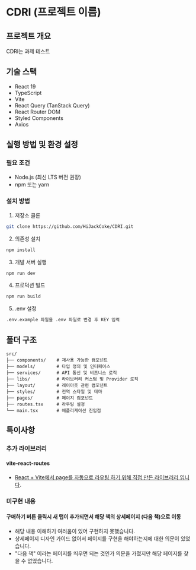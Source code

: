 # CDRI (프로젝트 이름)

## 프로젝트 개요

CDRI는 과제 테스트

## 기술 스택

- React 19
- TypeScript
- Vite
- React Query (TanStack Query)
- React Router DOM
- Styled Components
- Axios

## 실행 방법 및 환경 설정

### 필요 조건

- Node.js (최신 LTS 버전 권장)
- npm 또는 yarn

### 설치 방법

1. 저장소 클론

```bash
git clone https://github.com/HiJackCoke/CDRI.git
```

2. 의존성 설치

```bash
npm install
```

3. 개발 서버 실행

```bash
npm run dev
```

4. 프로덕션 빌드

```bash
npm run build
```

5. .env 설정

```bash
.env.example 파일을 .env 파일로 변경 후 KEY 입력
```

## 폴더 구조

```
src/
├── components/    # 재사용 가능한 컴포넌트
├── models/        # 타입 정의 및 인터페이스
├── services/      # API 통신 및 비즈니스 로직
├── libs/          # 라이브러리 커스텀 및 Provider 로직
├── layout/        # 레이아웃 관련 컴포넌트
├── styles/        # 전역 스타일 및 테마
├── pages/         # 페이지 컴포넌트
├── routes.tsx     # 라우팅 설정
└── main.tsx       # 애플리케이션 진입점
```

## 특이사항

### 추가 라이브러리

#### vite-react-routes

- [React + Vite에서 page를 자동으로 라우팅 하기 위해 직접 만든 라이브러리 입니다](https://www.npmjs.com/package/vite-react-routes).

### 미구현 내용

#### 구매하기 버튼 클릭시 새 탭이 추가되면서 해당 책의 상세페이지 (다음 책)으로 이동

- 해당 내용 이해하기 여러움이 있어 구현하지 못했습니다.
- 상세페이지 디자인 가이드 없어서 페이지를 구현을 해야하는지에 대한 의문이 있었습니다.
- "다음 책" 이라는 페이지를 띄우면 되는 것인가 의문을 가졌지만 해당 페이지를 찾을 수 없었습니다.

